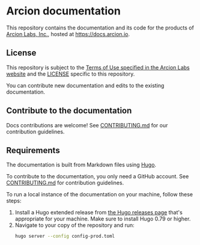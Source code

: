 # Arcion documentation
This repository contains the documentation and its code for the products of [Arcion Labs, Inc.](https://arcion.io), hosted 
at https://docs.arcion.io.

## License
This repository is subject to the [Terms of Use specified in the Arcion Labs website](https://arcion.io/tos) and the [LICENSE](LICENSE) specific to this repository.

You can contribute new documentation and edits to the existing documentation.

## Contribute to the documentation
Docs contributions are welcome! See [CONTRIBUTING.md](CONTRIBUTING.md) for our contribution guidelines.

## Requirements
The documentation is built from Markdown files using [Hugo](https://gohugo.io/).

To contribute to the documentation, you only need a GitHub account. See [CONTRIBUTING.md](CONTRIBUTING.md) for contribution guidelines.

To run a local instance of the documentation on your machine, follow these steps:
1. Install a Hugo extended release from [the Hugo releases page](https://github.com/gohugoio/hugo/releases) that's appropriate for your machine. Make sure to install Hugo 0.79 or higher.
2. Navigate to your copy of the repository and run:
	```sh
	hugo server --config config-prod.toml
	```
